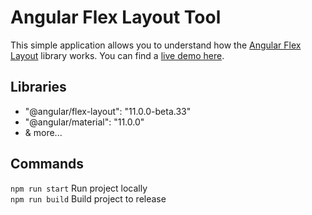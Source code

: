 # Angular Flex Layout Tool

This simple application allows you to understand how the [Angular Flex Layout](https://github.com/angular/flex-layout) library works. You can find a [live demo here](https://andreacapigiri.com/angular-flex-layout).  

## Libraries

- "@angular/flex-layout": "11.0.0-beta.33"
- "@angular/material": "11.0.0"
- & more...

## Commands

`npm run start`  Run project locally  
`npm run build`  Build project to release  
